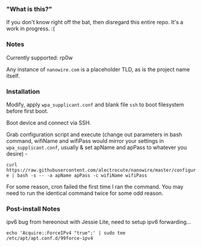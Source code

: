 ### "What is this?"

If you don't know right off the bat, then disregard this entire repo. It's a work in progress. :(


### Notes

Currently supported: rp0w

Any instance of `nanowire.com` is a placeholder TLD, as is the project name itself.

### Installation

Modify, apply `wpa_supplicant.conf` and blank file `ssh` to boot filesystem before first boot.

Boot device and connect via SSH.

Grab configuration script and execute (change out parameters in bash command, wifiName and wifiPass would mirror your settings in `wpa_supplicant.conf`, usually & set apName and apPass to whatever you desire) -

`curl https://raw.githubusercontent.com/alectrocute/nanowire/master/configure | bash -s -- -a apName apPass -c wifiName wifiPass`

For some reason, cron failed the first time I ran the command. You may need to run the identical command twice for some odd reason.

### Post-install Notes

ipv6 bug from hereonout with Jessie Lite, need to setup ipv6 forwarding...

`echo 'Acquire::ForceIPv4 "true";' | sudo tee /etc/apt/apt.conf.d/99force-ipv4`
